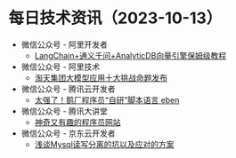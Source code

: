 # 每日技术资讯（2023-10-13）

- 微信公众号 - 阿里开发者
  - [LangChain+通义千问+AnalyticDB向量引擎保姆级教程](https://mp.weixin.qq.com/s?__biz=MzIzOTU0NTQ0MA==&mid=2247535267&idx=1&sn=a9c3d598194ef52769b8956ac134be8f)
- 微信公众号 - 阿里技术
  - [淘天集团大模型应用十大挑战命题发布](https://mp.weixin.qq.com/s?__biz=Mzg4NTczNzg2OA==&mid=2247499061&idx=1&sn=163b1dfe14a59127b0929b1c449586d2)
- 微信公众号 - 腾讯云开发者
  - [太强了！鹅厂程序员“自研”脚本语言 eben](https://mp.weixin.qq.com/s?__biz=MzI2NDU4OTExOQ==&mid=2247661742&idx=1&sn=312a225412c19393ffd1bbfc1314e8c6)
- 微信公众号 - 腾讯大讲堂
  - [神奇又有趣的程序员网站](https://mp.weixin.qq.com/s?__biz=MTEwNTM0ODI0MQ==&mid=2653482444&idx=1&sn=7250b727155c21daf1892cfb0c58c1e1)
- 微信公众号 - 京东云开发者
  - [浅谈Mysql读写分离的坑以及应对的方案](https://mp.weixin.qq.com/s?__biz=MzU1OTgxMTg2Nw==&mid=2247507600&idx=1&sn=5a52d19eb85c6d5189fdedb3fcb7f11f)

